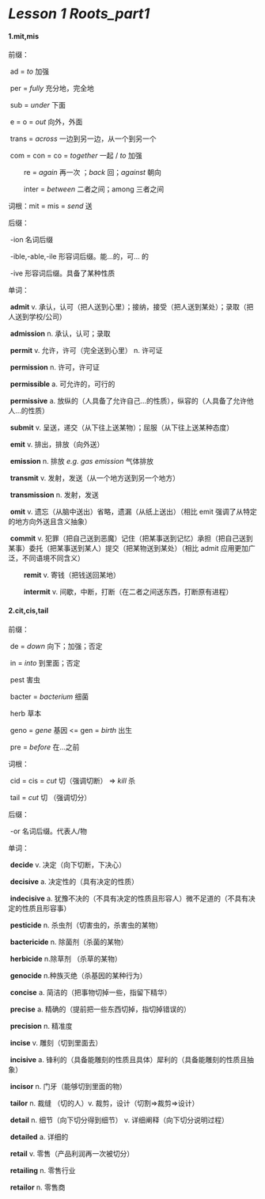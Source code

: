 # *Lesson 1 Roots_part1*

#### 1.mit,mis

前缀：

​        ad = *to* 加强 

​        per = *fully* 充分地，完全地

​        sub = *under* 下面

​        e = o =  *out* 向外，外面

​        trans = *across* 一边到另一边，从一个到另一个

​        com = con = co = *together* 一起 /  *to* 加强

        re = *again* 再一次 ；*back* 回；*against* 朝向

        inter = *between* 二者之间；among 三者之间 

词根：mit = mis = *send* 送

后缀：

​        -ion 名词后缀

​        -ible,-able,-ile 形容词后缀。能...的，可... 的

​        -ive 形容词后缀。具备了某种性质

单词：

​        **admit** v. 承认，认可（把人送到心里）；接纳，接受（把人送到某处）；录取（把人送到学校/公司）

​        **admission** n.  承认，认可；录取

​        **permit** v. 允许，许可（完全送到心里） n. 许可证

​        **permission** n. 许可，许可证 

​        **permissible** a. 可允许的，可行的

​        **permissive** a. 放纵的（人具备了允许自己...的性质），纵容的（人具备了允许他人...的性质）

​        **submit** v. 呈送，递交（从下往上送某物）；屈服（从下往上送某种态度）

​        **emit** v. 排出，排放（向外送）

​        **emission** n. 排放 *e.g. gas emission* 气体排放

​        **transmit** v. 发射，发送（从一个地方送到另一个地方）

​        **transmission** n. 发射，发送

​        **omit** v. 遗忘（从脑中送出）省略，遗漏（从纸上送出）（相比 emit 强调了从特定的地方向外送且含义抽象） 

​         **commit** v. 犯罪（把自己送到恶魔）记住（把某事送到记忆）承担（把自己送到某事）委托（把某事送到某人）提交（把某物送到某处）（相比 admit 应用更加广泛，不同语境不同含义）

        **remit** v. 寄钱（把钱送回某地）

        **intermit** v. 间歇，中断，打断（在二者之间送东西，打断原有进程）

#### 2.cit,cis,tail

前缀：

​        de = *down* 向下；加强；否定

​        in = *into* 到里面；否定     

​        pest 害虫

​        bacter = *bacterium* 细菌    

​        herb 草本

​        geno = *gene* 基因 <= gen = *birth* 出生

​        pre = *before* 在...之前

词根：

​        cid = cis =  *cut* 切（强调切断） => *kill* 杀 

​         tail = *cut* 切 （强调切分）

后缀：

​        -or 名词后缀。代表人/物

单词：

​        **decide** v. 决定（向下切断，下决心）

​        **decisive** a. 决定性的（具有决定的性质）

​        **indecisive** a. 犹豫不决的（不具有决定的性质且形容人）微不足道的（不具有决定的性质且形容事）

​        **pesticide** n. 杀虫剂（切害虫的，杀害虫的某物）

​        **bactericide** n. 除菌剂（杀菌的某物）

​        **herbicide** n.除草剂 （杀草的某物）

​        **genocide** n.种族灭绝（杀基因的某种行为）

​        **concise** a. 简洁的（把事物切掉一些，指留下精华）

​        **precise** a. 精确的（提前把一些东西切掉，指切掉错误的）

​        **precision** n. 精准度

​        **incise** v. 雕刻（切到里面去）

​        **incisive** a. 锋利的（具备能雕刻的性质且具体）犀利的（具备能雕刻的性质且抽象）

​        **incisor** n. 门牙（能够切到里面的物） 

​        **tailor** n. 裁缝 （切的人）v. 裁剪，设计（切割=>裁剪=>设计）

​        **detail** n. 细节（向下切分得到细节）  v. 详细阐释（向下切分说明过程）

​		**detailed** a. 详细的

​		**retail** v. 零售（产品利润再一次被切分）

​		**retailing** n. 零售行业

​		**retailor** n. 零售商

 
